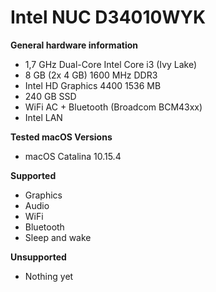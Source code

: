 # Intel NUC D34010WYK

**General hardware information**

* 1,7 GHz Dual-Core Intel Core i3 (Ivy Lake)
* 8 GB (2x 4 GB) 1600 MHz DDR3
* Intel HD Graphics 4400 1536 MB
* 240 GB SSD
* WiFi AC + Bluetooth (Broadcom BCM43xx)
* Intel LAN

**Tested macOS Versions**

* macOS Catalina 10.15.4

**Supported**

* Graphics
* Audio
* WiFi
* Bluetooth
* Sleep and wake

**Unsupported**

* Nothing yet
